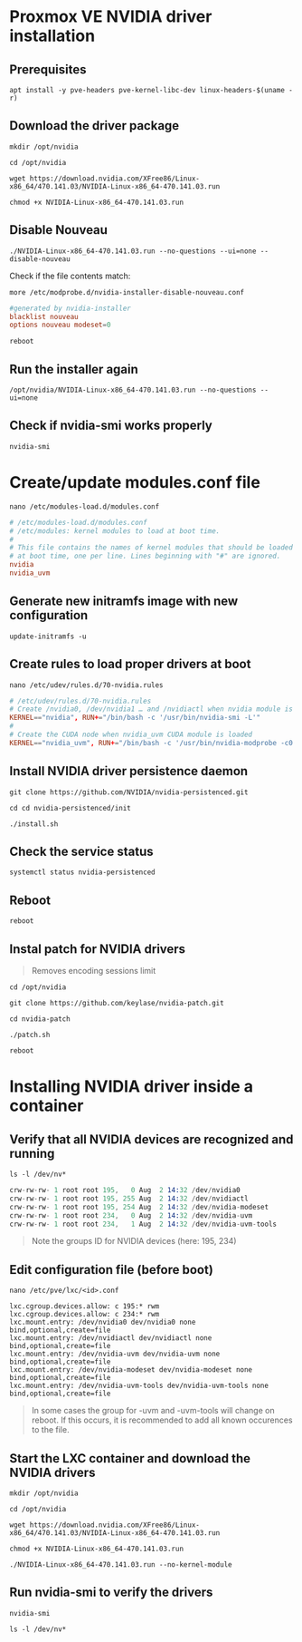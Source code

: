 # Proxmox VE NVIDIA driver installation

## Prerequisites
`apt install -y pve-headers pve-kernel-libc-dev linux-headers-$(uname -r)`

## Download the driver package
`mkdir /opt/nvidia`

`cd /opt/nvidia`

`wget https://download.nvidia.com/XFree86/Linux-x86_64/470.141.03/NVIDIA-Linux-x86_64-470.141.03.run`

`chmod +x NVIDIA-Linux-x86_64-470.141.03.run`

## Disable Nouveau
`./NVIDIA-Linux-x86_64-470.141.03.run --no-questions --ui=none --disable-nouveau`

Check if the file contents match:

`more /etc/modprobe.d/nvidia-installer-disable-nouveau.conf`
```conf
#generated by nvidia-installer
blacklist nouveau
options nouveau modeset=0
```
`reboot`

## Run the installer again
`/opt/nvidia/NVIDIA-Linux-x86_64-470.141.03.run --no-questions --ui=none`

## Check if nvidia-smi works properly
`nvidia-smi`

# Create/update modules.conf file
`nano /etc/modules-load.d/modules.conf`
```conf
# /etc/modules-load.d/modules.conf
# /etc/modules: kernel modules to load at boot time.
#
# This file contains the names of kernel modules that should be loaded
# at boot time, one per line. Lines beginning with "#" are ignored.
nvidia
nvidia_uvm
```

## Generate new initramfs image with new configuration
`update-initramfs -u`

## Create rules to load proper drivers at boot
`nano /etc/udev/rules.d/70-nvidia.rules`
```conf
# /etc/udev/rules.d/70-nvidia.rules
# Create /nvidia0, /dev/nvidia1 … and /nvidiactl when nvidia module is loaded
KERNEL=="nvidia", RUN+="/bin/bash -c '/usr/bin/nvidia-smi -L'"
#
# Create the CUDA node when nvidia_uvm CUDA module is loaded
KERNEL=="nvidia_uvm", RUN+="/bin/bash -c '/usr/bin/nvidia-modprobe -c0 -u'"
```

## Install NVIDIA driver persistence daemon
`git clone https://github.com/NVIDIA/nvidia-persistenced.git`

`cd cd nvidia-persistenced/init`

`./install.sh`

## Check the service status
`systemctl status nvidia-persistenced`

## Reboot
`reboot`

## Instal patch for NVIDIA drivers
>Removes encoding sessions limit

`cd /opt/nvidia`

`git clone https://github.com/keylase/nvidia-patch.git`

`cd nvidia-patch`

`./patch.sh`

`reboot`

# Installing NVIDIA driver inside a container

## Verify that all NVIDIA devices are recognized and running
`ls -l /dev/nv*`
```s
crw-rw-rw- 1 root root 195,   0 Aug  2 14:32 /dev/nvidia0
crw-rw-rw- 1 root root 195, 255 Aug  2 14:32 /dev/nvidiactl
crw-rw-rw- 1 root root 195, 254 Aug  2 14:32 /dev/nvidia-modeset
crw-rw-rw- 1 root root 234,   0 Aug  2 14:32 /dev/nvidia-uvm
crw-rw-rw- 1 root root 234,   1 Aug  2 14:32 /dev/nvidia-uvm-tools
```
>Note the groups ID for NVIDIA devices (here: 195, 234)

## Edit configuration file (before boot)
`nano /etc/pve/lxc/<id>.conf`
```
lxc.cgroup.devices.allow: c 195:* rwm
lxc.cgroup.devices.allow: c 234:* rwm
lxc.mount.entry: /dev/nvidia0 dev/nvidia0 none bind,optional,create=file
lxc.mount.entry: /dev/nvidiactl dev/nvidiactl none bind,optional,create=file
lxc.mount.entry: /dev/nvidia-uvm dev/nvidia-uvm none bind,optional,create=file
lxc.mount.entry: /dev/nvidia-modeset dev/nvidia-modeset none bind,optional,create=file
lxc.mount.entry: /dev/nvidia-uvm-tools dev/nvidia-uvm-tools none bind,optional,create=file
```
>In some cases the group for -uvm and -uvm-tools will change on reboot. If this occurs, it is recommended to add all known occurences to the file.

## Start the LXC container and download the NVIDIA drivers
`mkdir /opt/nvidia`

`cd /opt/nvidia`

`wget https://download.nvidia.com/XFree86/Linux-x86_64/470.141.03/NVIDIA-Linux-x86_64-470.141.03.run`

`chmod +x NVIDIA-Linux-x86_64-470.141.03.run`

`./NVIDIA-Linux-x86_64-470.141.03.run --no-kernel-module`

## Run nvidia-smi to verify the drivers
`nvidia-smi`

`ls -l /dev/nv*`
